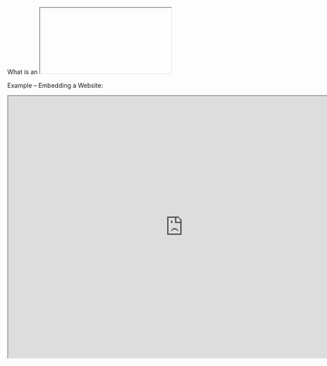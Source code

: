 What is an <iframe> in HTML?
<iframe> (short for inline frame) is an HTML element used to embed another HTML page or external content (like a website, video, or map) within your current webpage.

 Syntax of <iframe>:

<iframe src="https://example.com" width="600" height="400"></iframe>

Example – Embedding a Website:

<iframe src="https://www.wikipedia.org/" width="800" height="600"></iframe>